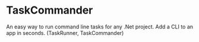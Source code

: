 TaskCommander
=============

An easy way to run command line tasks for any .Net project. Add a CLI to an app in seconds. (TaskRunner, TaskCommander)

